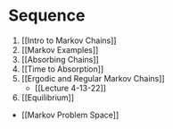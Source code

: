 # Sequence
1. [[Intro to Markov Chains]]
2. [[Markov Examples]]
3. [[Absorbing Chains]]
4. [[Time to Absorption]]
5. [[Ergodic and Regular Markov Chains]]
	+	[[Lecture 4-13-22]]
6. [[Equilibrium]]

+ [[Markov Problem Space]]